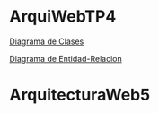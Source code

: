# ArquiWebTP4
[Diagrama de Clases](https://viewer.diagrams.net/?tags=%7B%7D&highlight=0000ff&edit=_blank&layers=1&nav=1&title=ArquiWeb-TP4drawio#R7Z1tb6M4EIB%2FTaX2pFa8J%2FnY0H2TeqfcdW9v%2B6lyg5t4l%2BAcONtmf%2F3ZYEPAJqVKwL2uV5U2GGPA83g8Mx7gxA1XTx9SsF7%2BjiMYnzhW9HTiXp04jm27I%2FofK9kWJYE%2FKQoWKYp4pargBv2EvNDipRsUwaxWkWAcE7SuF85xksA5qZWBNMWP9WoPOK6fdQ0WUCq4mYNYLv0HRWQp7suyqh0fIVos%2BanHPt9xD%2BbfFyneJPx8CU5gsWcFRDO8arYEEX7cKXLfnbhhijEpfq2eQhizbhU9Vhz3vmVveckpTEiXA745s9ul5cPgQ%2BwEPx%2Bsqwi65z6%2FNrIVXQEj2jN8E6dkiRc4AfG7qnSa3y5krVp0q6pzjfGaFtq08BskZMvFDDYE06IlWcV8L3xC5Cs7%2FMLnW7c7e66eeMv5xlZsJCTdfhXV2MZt3sLYC0RBdWC%2BVTtyBlO0ggSmZWF0ybihm7nI8pL3KI75frlzeX9neJPOeVeNxpPAtv3JgxXAyRiOz20%2BDAhIF5C0VBo5RSXW0TtNc6F9gJheZ7qlFVIYA4J%2B1BEFnPRFWa8SOf3Bpa4moPV6f4B4w08zS3G0oSOsiUX2iFYxyHtqR5IPOCECFrYNYrRI6O857TbW19MfMCWIjrNLvoMwRKbzJYqja7DFG9ZJGaGDSGxNlzhFP2mzQJyD7k4JZ8kJajVu2JFcYinMaJ2ZkJhdFl2DjPA6cxzHYJ2h%2B%2FKCV1RSKJliQvCKVxJ3ymgIcYzTvAPch%2FyfhH85qov2V2jOf8fgHsbTUj2IljhtGUnx91LX5F25czpeifXue7BCMUP5C0wjkADR6UV%2F2E4rqKzn4dNewPje0YRrKK68xeZjpQkdoe%2BWO0rQGVs9MFlef8XkOa9%2Fyf5PZDbpfZI6l0X3NrtT7mHBawwfSCut2RrMUbK4zutceVXJX7wvWNHjEhF4Q8vZNT3SWZKpRtreQ5zTsURRBJOcHgIIKABkmKwxvaO8%2F%2Fwp%2FaM9GjK16NP7Cum2XW3TP1Y9JSFO6P0BlAscUrofISNcobPaB%2FzzcHAY6IjrBkPQBwuukoUErGBBA%2B0HKgcDxIBA%2BI5OIHwlEBnBbB4w%2BmF4HEZjnTgEShzWKZpzBXGNjXoYlAfb8jQCYU8kICTpx6hpxXYyxp4R%2FYoKLPeOuKw%2F577QuS3x4Mo8uAo55%2BbjDGeIIMzaT4u6DfnrEbHb0UAcHy7hLx%2Bniwn5%2B%2Fwu%2BpSQ2d38axbeqaVM79XizsspNxBuuHUQ7kwR%2BfwQ7igJpiHOjIrYx4%2BERiek9vDTcc5wnZ4AEiEZCSDqtX%2BKTs%2BMKaGFi1FXx%2FMIU4eaC9nfKLn4g%2BoUQcaNcTsGh2MyoCOqhsNph%2BOGzS5Gb%2BhBwxGS0YeGHLMq0ZgxO0OgYdyRodnwdPqnrmxnhDGCCv1gwutvNrzuPB9dd5TRda8PItXR9ShBZu463Jcux%2FtB4XUlDb2oJ9miMeF1zUCowuvDAaFeb4npPRsoNEKhCrIPB4WnhAJEETUAMsOEJiaUgfbhoBgrPB4TaD%2ByiFWBdpWIjxBoly%2B3LcheeDCnhclYhtMVIff6tLG7p6Y7ih0mBD8sWR1nFO8IIXjper094XcTZtULxrire9pXLM3eE0tjsQbDR6%2FxNNfay4djDeiwqvnYE4a%2FLOYVw4c%2BPkRMQR8fe9bwrhJkFmk0geHr9GE9GYopS%2FY3YfhfJgzvBa8py91TB1VQdHefP4RiVNShtm855P8fqe6eOrN5XiwX5jy0LB0aJPpDQmuyuydHYPK1OkB4SOWK%2FTI4DIeD1mR3X46aMBwIzo0Ik12igQe9ye6%2BKlJiYvBHFrH2ZHfZUiz8WebAnJb2gTAOwmqGKKaHcEdHmFz3o7u9BVGvONfdVq3UmVx33Vxoz3VXPPtfcsGX%2BM6M36ELD%2B3Z7rb8aGUVRqUTi4DD%2BCADo6E%2F292WQxUlGp%2BZpWGy3XWxoTXbPZDjFcxGNW%2BU%2BfVi7SPngisJEUgLFPaOeJtDzQ52%2B0BzpI6dmJfKHMOpLsf9YVnvChj6e2BLvfxSrb0oVwcNEgdMXQUlL8t77wkJWT2on4pZ85krJ6JtGjNQ9KcnlHnvg0HhtEBhXi6jiwd1zvtgQKgnjX83ICGIbI0poQUJZY78YEiogmhmCebIIvY7mot9PAYxansMIl9%2BqSyE0jwIFXbk7vuGynkj5LoD1JSHWZ4ZFK2g44RyjOcg1J7InmCaWZ7R5Y2o09wH9VD3LNvlqufMOKp60FBmuA%2BKxp6VO%2FEGvDPjtGoDRJnpPigge9buzOuItLIxHtCBVbPRZs9SNv7knqyxOvTQ4doD%2BrLKz4HYkryH%2BByI%2BLSHdVL7tId%2F8tyHPfr4hoeY3vd%2Bw0Nk6w%2F%2FDQ%2Bl2ORIpSxHqbNqEoiq5T%2B%2BPipqRwiscBJ9XqJE7BJ1PVGw0%2Bkv5eWgb8HsMHJbQ6QVmIPxEBmke%2FEQjujx8OCHznCuk8t1VvFsklAgYp1TNFHcCj%2BqgkxqyPfrDXlWo6HidqWGKCRgu1ONa9gmz%2BUdH5B0IiH%2BEWQ9zE6teQZlwE01%2B9SZ7jQ57F9Bd626QFRhzkCVRnqEh9XUdsOLVMw8BlnGEhfqukTWPI3Uh4YyUY6iTt24002q%2FBdRduD4cxvjz%2Fa8C380qf41IpJdh%2BNL233x6Gw5bdDptBVGxQmOOs7lB3Xti4uL397uSB81RnqgyJQZdKTLq1xUArJh%2BGYE4Lstk%2BgzOkSEYY4uADki%2FLYF4HgNtaMYAUoB9DUC5PDJG9dBnv3KJCBHOEOWnomSPnLNX4kQRqPGROBrngg6vOLv1zP5xkFzum7YSPUGu1p8L2z2SAbf2Oty1l7tPTkcab9pVes3Rrmv27ETqv%2BXMTeaQ80dyTH5I0mAblbfdy5GTPX9bPfdfw%3D%3D)

[Diagrama de Entidad-Relacion](https://viewer.diagrams.net/?tags=%7B%7D&highlight=0000ff&edit=_blank&layers=1&nav=1&page-id=3f4M9KfV1OAJ6Un_Sl5H&title=ArquiWeb-TP4drawio#R%3Cmxfile%3E%3Cdiagram%20name%3D%22Page-1%22%20id%3D%229f46799a-70d6-7492-0946-bef42562c5a5%22%3E7Z1tb6M4EIB%2FTaX2pFa8J%2FnY0H2TeqfcdW9v%2B6lyg5t4l%2BAcONtmf%2F3ZYEPAJqVKwL2uV5U2GGPA83g8Mx7gxA1XTx9SsF7%2BjiMYnzhW9HTiXp04jm27I%2FofK9kWJYE%2FKQoWKYp4pargBv2EvNDipRsUwaxWkWAcE7SuF85xksA5qZWBNMWP9WoPOK6fdQ0WUCq4mYNYLv0HRWQp7suyqh0fIVos%2BanHPt9xD%2BbfFyneJPx8CU5gsWcFRDO8arYEEX7cKXLfnbhhijEpfq2eQhizbhU9Vhz3vmVveckpTEiXA745s9ul5cPgQ%2BwEPx%2Bsqwi65z6%2FNrIVXQEj2jN8E6dkiRc4AfG7qnSa3y5krVp0q6pzjfGaFtq08BskZMvFDDYE06IlWcV8L3xC5Cs7%2FMLnW7c7e66eeMv5xlZsJCTdfhXV2MZt3sLYC0RBdWC%2BVTtyBlO0ggSmZWF0ybihm7nI8pL3KI75frlzeX9neJPOeVeNxpPAtv3JgxXAyRiOz20%2BDAhIF5C0VBo5RSXW0TtNc6F9gJheZ7qlFVIYA4J%2B1BEFnPRFWa8SOf3Bpa4moPV6f4B4w08zS3G0oSOsiUX2iFYxyHtqR5IPOCECFrYNYrRI6O857TbW19MfMCWIjrNLvoMwRKbzJYqja7DFG9ZJGaGDSGxNlzhFP2mzQJyD7k4JZ8kJajVu2JFcYinMaJ2ZkJhdFl2DjPA6cxzHYJ2h%2B%2FKCV1RSKJliQvCKVxJ3ymgIcYzTvAPch%2FyfhH85qov2V2jOf8fgHsbTUj2IljhtGUnx91LX5F25czpeifXue7BCMUP5C0wjkADR6UV%2F2E4rqKzn4dNewPje0YRrKK68xeZjpQkdoe%2BWO0rQGVs9MFlef8XkOa9%2Fyf5PZDbpfZI6l0X3NrtT7mHBawwfSCut2RrMUbK4zutceVXJX7wvWNHjEhF4Q8vZNT3SWZKpRtreQ5zTsURRBJOcHgIIKABkmKwxvaO8%2F%2Fwp%2FaM9GjK16NP7Cum2XW3TP1Y9JSFO6P0BlAscUrofISNcobPaB%2FzzcHAY6IjrBkPQBwuukoUErGBBA%2B0HKgcDxIBA%2BI5OIHwlEBnBbB4w%2BmF4HEZjnTgEShzWKZpzBXGNjXoYlAfb8jQCYU8kICTpx6hpxXYyxp4R%2FYoKLPeOuKw%2F577QuS3x4Mo8uAo55%2BbjDGeIIMzaT4u6DfnrEbHb0UAcHy7hLx%2Bniwn5%2B%2Fwu%2BpSQ2d38axbeqaVM79XizsspNxBuuHUQ7kwR%2BfwQ7igJpiHOjIrYx4%2BERiek9vDTcc5wnZ4AEiEZCSDqtX%2BKTs%2BMKaGFi1FXx%2FMIU4eaC9nfKLn4g%2BoUQcaNcTsGh2MyoCOqhsNph%2BOGzS5Gb%2BhBwxGS0YeGHLMq0ZgxO0OgYdyRodnwdPqnrmxnhDGCCv1gwutvNrzuPB9dd5TRda8PItXR9ShBZu463Jcux%2FtB4XUlDb2oJ9miMeF1zUCowuvDAaFeb4npPRsoNEKhCrIPB4WnhAJEETUAMsOEJiaUgfbhoBgrPB4TaD%2ByiFWBdpWIjxBoly%2B3LcheeDCnhclYhtMVIff6tLG7p6Y7ih0mBD8sWR1nFO8IIXjper094XcTZtULxrire9pXLM3eE0tjsQbDR6%2FxNNfay4djDeiwqvnYE4a%2FLOYVw4c%2BPkRMQR8fe9bwrhJkFmk0geHr9GE9GYopS%2FY3YfhfJgzvBa8py91TB1VQdHefP4RiVNShtm855P8fqe6eOrN5XiwX5jy0LB0aJPpDQmuyuydHYPK1OkB4SOWK%2FTI4DIeD1mR3X46aMBwIzo0Ik12igQe9ye6%2BKlJiYvBHFrH2ZHfZUiz8WebAnJb2gTAOwmqGKKaHcEdHmFz3o7u9BVGvONfdVq3UmVx33Vxoz3VXPPtfcsGX%2BM6M36ELD%2B3Z7rb8aGUVRqUTi4DD%2BCADo6E%2F292WQxUlGp%2BZpWGy3XWxoTXbPZDjFcxGNW%2BU%2BfVi7SPngisJEUgLFPaOeJtDzQ52%2B0BzpI6dmJfKHMOpLsf9YVnvChj6e2BLvfxSrb0oVwcNEgdMXQUlL8t77wkJWT2on4pZ85krJ6JtGjNQ9KcnlHnvg0HhtEBhXi6jiwd1zvtgQKgnjX83ICGIbI0poQUJZY78YEiogmhmCebIIvY7mot9PAYxansMIl9%2BqSyE0jwIFXbk7vuGynkj5LoD1JSHWZ4ZFK2g44RyjOcg1J7InmCaWZ7R5Y2o09wH9VD3LNvlqufMOKp60FBmuA%2BKxp6VO%2FEGvDPjtGoDRJnpPigge9buzOuItLIxHtCBVbPRZs9SNv7knqyxOvTQ4doD%2BrLKz4HYkryH%2BByI%2BLSHdVL7tId%2F8tyHPfr4hoeY3vd%2Bw0Nk6w%2F%2FDQ%2Bl2ORIpSxHqbNqEoiq5T%2B%2BPipqRwiscBJ9XqJE7BJ1PVGw0%2Bkv5eWgb8HsMHJbQ6QVmIPxEBmke%2FEQjujx8OCHznCuk8t1VvFsklAgYp1TNFHcCj%2BqgkxqyPfrDXlWo6HidqWGKCRgu1ONa9gmz%2BUdH5B0IiH%2BEWQ9zE6teQZlwE01%2B9SZ7jQ57F9Bd626QFRhzkCVRnqEh9XUdsOLVMw8BlnGEhfqukTWPI3Uh4YyUY6iTt24002q%2FBdRduD4cxvjz%2Fa8C380qf41IpJdh%2BNL233x6Gw5bdDptBVGxQmOOs7lB3Xti4uL397uSB81RnqgyJQZdKTLq1xUArJh%2BGYE4Lstk%2BgzOkSEYY4uADki%2FLYF4HgNtaMYAUoB9DUC5PDJG9dBnv3KJCBHOEOWnomSPnLNX4kQRqPGROBrngg6vOLv1zP5xkFzum7YSPUGu1p8L2z2SAbf2Oty1l7tPTkcab9pVes3Rrmv27ETqv%2BXMTeaQ80dyTH5I0mAblbfdy5GTPX9bPfdfw%3D%3D%3C%2Fdiagram%3E%3Cdiagram%20name%3D%22Page-2%22%20id%3D%223f4M9KfV1OAJ6Un_Sl5H%22%3E7Vrbbts4EP0aA7sF1tDFuuSxcp3NAimQwou06cuClhiLLSUKFBVb%2FfqSFqkb1a7TNFbryC8Wh6MhOXPmDEl7Zi%2BT%2Fd8UZPFbEkE8s4xoP7PfzCzLtC2PfwlJWUlcVwq2FEVSqRGs0RcohYaUFiiCeUeREYIZyrrCkKQpDFlHBiglu67aPcHdUTOwhZpgHQKsS9%2BjiMVSahpG03EF0TaWQ%2FuO7NiA8POWkiKV46UkhVVPApQZqZrHICK7lshezewlJYRVT8l%2BCbFwq%2FLY3VXwMdvfvv1n5eb%2FrvYf3yfvrL8qY5ePeaVeHIUp%2B8mmF5XtB4AL6colRmKYasmsVB7OdyjBgDvHDmKWYC40%2BeM9SdlaKok2wGib8ueQm4CUCx4gZYjH6bXsSFAUCe0gjBGOrkFJCrGknPE4qFYQE4q%2BcMtADcO7KZOoEzFtq6zFq1wupBTmXOlGOcqsRdcgZ1InJBiDLEebetIJoFuUBoQxkkgltdpLhPGSYEIPTrDvDx9hVSAGRkpbIaOyn6BQPmOwgTioIaYsHUAmVkXJ5xqvB3e2hpNKwsOXIEFYZOYtpBFIgXJ85RCBxECGkXsbqqQ%2BEjVmDWXODpAkkNGSvyet2BL8khccV7Z3TZbVCRK3EkzlF5CJva0tNxDlDxKlj0Cs62vQhBHnAtkklMVkS1KAV420F65G55qQTLr%2BE2SslB4FBSNdnHMX0vJDu3EnjM0d1Xyzl8arVilb%2FTAdgPxaEF4bBlwmgFZbiHoaXNLqr9YvFv0DgeaOIwUN4fc8bEkC52kBv2fQdYahQyEGDD10pzcEhMOrfK2gbClkBKUsb1m%2BEYIGka7ZhaS3MHqgqiw2EKun9uOo86wxUHfW6PG%2BQTxHo%2BdpNGJphS8QTprK3lT2DuXrV6t7njcx0JEMZP8eDGQPMtB%2FN5RERThtwCcmqk6qVpeJbMcZm4kuRt2B15vsM96BL45lMH9UBtMvDybymsirfXvgdMnLtMYmL9fRMHsFch2vMcjEI41Jsin4JIKIFE3MM0gRn4%2FAqFK5aUTBLkYMrjNwSPIdBVkX9hrMTxUO66J3dDb1Xa05FA732cLhaeGYtrnHFQnz2CLxc65ptHsYq5fb%2FqIHkmpi8q32xXTPkLkw5kbrY9kdu67Rs1t5RrP72Hsk0x7hHsm90PD%2BhzGfz9M%2FNdjz3GddlFaM32d4nfSPL6NDRNVNppNRU%2B%2FA7Rk6NbkDzGQ%2F2y7X0CNlzufmSw%2FUop82owfK1AIViq0dUj%2FknX1Zd5z%2BEXHssu4bmutPekRsToV3s%2Fah8HyOiJ5%2FbPW3n1j9n5acvpac94QmPMqWsSlfSH76Xv8UNHp%2B6pw5Fbd2MVNMuhi5uPn6z1QiUK9eeqD6JW8xkFKnDZQ9SsXbI1YVPM%2BRzbtWV1PvREOVu2%2BVybqEnlGZVET3v2XSH%2FW3IF%2B%2FlRLHwhef5n6Pj82BC6vTprk78fFgoNxuoKzn42PebP5zWd3LNP9ptVdfAQ%3D%3D%3C%2Fdiagram%3E%3C%2Fmxfile%3E)
# ArquitecturaWeb5
